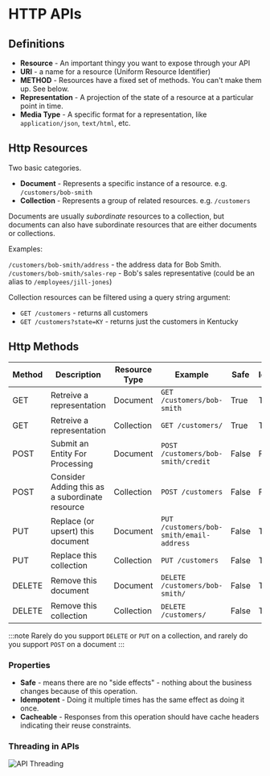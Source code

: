 # HTTP APIs

## Definitions

- **Resource** - An important thingy you want to expose through your API
- **URI** - a name for a resource (Uniform Resource Identifier)
- **METHOD** - Resources have a fixed set of methods. You can't make them up. See below.
- **Representation** - A projection of the state of a resource at a particular point in time.
- **Media Type** - A specific format for a representation, like `application/json`, `text/html`, etc.

## Http Resources

Two basic categories.

- **Document** - Represents a specific instance of a resource. e.g. `/customers/bob-smith`
- **Collection** - Represents a group of related resources. e.g. `/customers`

Documents are usually *subordinate* resources to a collection, but documents can also have subordinate resources that are either documents
or collections.

Examples:

`/customers/bob-smith/address` - the address data for Bob Smith.
`/customers/bob-smith/sales-rep` - Bob's sales representative (could be an alias to `/employees/jill-jones`)

Collection resources can be filtered using a query string argument:

- `GET /customers` - returns all customers
- `GET /customers?state=KY` - returns just the customers in Kentucky


## Http Methods

| Method | Description | Resource Type | Example | Safe | Idempotent | Cacheable |
| --- | --- | --- | --- | --- | --- | --- |
| GET | Retreive a representation | Document | `GET /customers/bob-smith` | True | True | True |
| GET | Retreive a representation | Collection | `GET /customers/` | True | True | True |
| POST | Submit an Entity For Processing | Document | `POST /customers/bob-smith/credit` | False | False | False |
| POST | Consider Adding this as a subordinate resource | Collection | `POST /customers` | False | False | False* |
| PUT | Replace (or upsert) this document | Document | `PUT /customers/bob-smith/email-address` | False | True | False |
| PUT | Replace this collection | Collection | `PUT /customers` | False | True | False |
| DELETE | Remove this document | Document | `DELETE /customers/bob-smith/` | False | True | False |
| DELETE | Remove this collection | Collection | `DELETE /customers/` | False | True | False |

:::note 
Rarely do you support `DELETE` or `PUT` on a collection, and rarely do you support `POST` on a document
:::

### Properties

- **Safe** - means there are no "side effects" - nothing about the business changes because of this operation.
- **Idempotent** - Doing it multiple times has the same effect as doing it once.
- **Cacheable** - Responses from this operation should have cache headers indicating their reuse constraints.

### Threading in APIs

![API Threading](/img/threading-in-apis.excalidraw.svg)